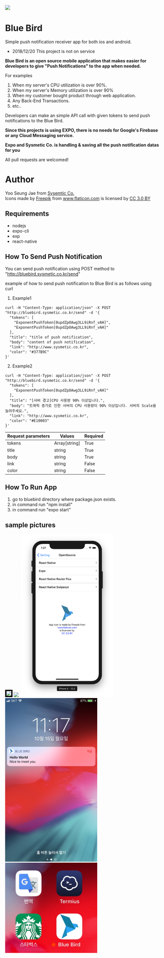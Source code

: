<img src="./1024bird.png" width="300" />

# Blue Bird

Simple push notification receiver app for both ios and android.

- 2018/12/20 This project is not on service


**Blue Bird is an open source mobile application that makes easier for developers to give "Push Notifications" to the app when needed.**


For examples
1. When my server's CPU utilization is over 90%.
2. When my server's Memory utilization is over 90%
3. When my customer bought product through web application.
4. Any Back-End Transactions.
5. etc..

Developers can make an simple API call with given tokens to send push notifications to the Blue Bird.

**Since this projects is using EXPO, there is no needs for Google's Firebase or any Cloud Messaging service.**

**Expo and Sysmetic Co. is handling & saving all the push notification datas for you**

All pull requests are welcomed!

# Author
<div>Yoo Seung Jae from <a href="http://www.sysmetic.co.kr/">Sysemtic Co.</a> </div>
<div>Icons made by <a href="http://www.freepik.com" title="Freepik">Freepik</a> from <a href="https://www.flaticon.com/" title="Flaticon">www.flaticon.com</a> is licensed by <a href="http://creativecommons.org/licenses/by/3.0/" title="Creative Commons BY 3.0" target="_blank">CC 3.0 BY</a></div>

## Requirements
- nodejs
- expo-cli
- exp
- react-native

## How To Send Push Notification
You can send push notification using POST method to "http://bluebird.sysmetic.co.kr/send"

example of how to send push notification to Blue Bird is as follows using curl

1. Example1
```
curl -H "Content-Type: application/json" -X POST "http://bluebird.sysmetic.co.kr/send" -d '{
  "tokens": [
    "ExponentPushToken[0updZpOAwg3LL9iRnf_vAH]",
    "ExponentPushToken[0updZpOAwg3LL9iRnf_vAH]"
  ],
  "title": "title of push notification",
  "body": "content of push notification",
  "link": "http://www.sysmetic.co.kr",
  "color": "#377B9C"
}'
```
2. Example2
```
curl -H "Content-Type: application/json" -X POST "http://bluebird.sysmetic.co.kr/send" -d '{
  "tokens": [
    "ExponentPushToken[0updZpOAwg3LL9iRnf_vAH]"
  ],
  "title": "[서버 경고]CPU 사용량 90% 이상입니다.",
  "body": "트래픽 증가로 인한 서버의 CPU 사용량이 90% 이상입니다. 서버의 Scale을 늘려주세요.",
  "link": "http://www.sysmetic.co.kr",
  "color": "#E10003"
}'
```

Request parameters | Values | Required
---------- | ------ | -------
tokens | Array[string] | True
title | string | True
body | string | True
link | string | False
color | string | False



## How To Run App
1. go to bluebird directory where package.json exists.
2. in command run "npm install"
3. in command run "expo start"


## sample pictures
<kbd><img src="./sample1.png" width="300" style="border: 4px solid black;"/></kbd>
<kbd>
<img src="./sample2.png" width="300" />
</kbd>
<kbd>
<img src="./sample3.png" width="300" />
</kbd>
<kbd>
<img src="./helloworld.jpeg" width="300" />
</kbd>
<kbd>
<img src="./Build.jpeg" width="300" />
</kbd>

